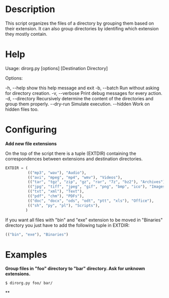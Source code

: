 Description
===========

This script organizes the files of a directory by grouping
them based on their extension. It can also group
directories by identifing which extension they mostly contain.


Help
====

Usage: dirorg.py [options] <Source Directory> [Destination Directory]

Options:

  -h, --help       show this help message and exit
  -b, --batch      Run without asking for directory creation.
  -v, --verbose    Print debug messages for every action.
  -d, --directory  Recursively determine the content of the directories and
                   group them properly.
  --dry-run        Simulate execution.
  --hidden         Work on hidden files too.


Configuring
===========

**Add new file extensions**

On the top of the script there is a tuple (EXTDIR) containing the correspondences
between extensions and destination directories.

```python
EXTDIR = (
          (("mp3", "wav"), "Audio"),
          (("avi", "mpeg", "mp4", "wmv"), "Videos"),
          (("tar", "tgz", "zip", "gz", "rar", "7z", "bz2"), "Archives"),
          (("jpg", "tiff", "jpeg", "gif", "png", "bmp", "ico"), "Images"),
          (("txt", "xml"), "Text"),
          (("pdf", "chm"), "PDFs"),
          (("doc", "docx", "ods", "odt", "ptt", "xls"), "Office"),
          (("sh", "py", "pl"), "Scripts"),
         )
```

If you want all files with "bin" and "exe" extension to be moved in "Binaries"
directory you just have to add the following tuple in EXTDIR:

```python
(("bin", "exe"), "Binaries")
```

Examples
========

**Group files in "foo" directory to "bar" directory. Ask for unknown extensions.**

```sh
$ dirorg.py foo/ bar/
```

**

